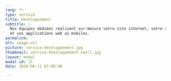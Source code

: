```yaml
---
lang: fr
type: service
title: Développement
subtitle: |-
  Nos équipes dédiées réalisent sur-mesure votre site internet, votre site e-commerce
  et vos applications web ou mobiles.
permalink: ''
alt: image-alt
picture: service-developpement.jpg
thumbnail: service-developpement-small.jpg
layout: modal
modal-id: 11
date: 2018-06-11 07:00:00

---
```


